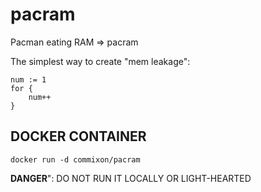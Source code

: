 # pacram

Pacman eating RAM => pacram

The simplest way to create "mem leakage":
```
num := 1
for {
    num++
}
```

## DOCKER CONTAINER

```
docker run -d commixon/pacram
```

**DANGER**": DO NOT RUN IT LOCALLY OR LIGHT-HEARTED